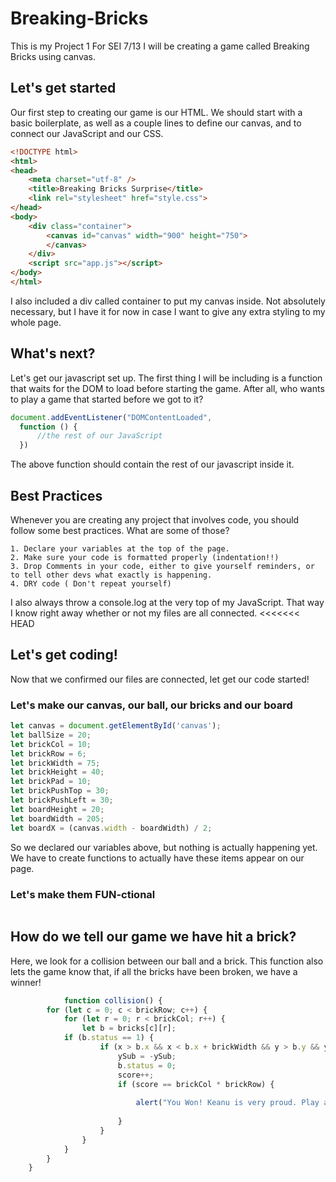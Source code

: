 
# Breaking-Bricks
This is my Project 1 For SEI 7/13
I will be creating a game called Breaking Bricks using canvas.


## Let's get started

Our first step to creating our game is our HTML. We should start with a basic boilerplate, as well as a couple lines to define our canvas, and to connect our JavaScript and our CSS.

```html
<!DOCTYPE html>
<html>
<head>
    <meta charset="utf-8" />
    <title>Breaking Bricks Surprise</title>
    <link rel="stylesheet" href="style.css">
</head>
<body>
    <div class="container">
        <canvas id="canvas" width="900" height="750">
        </canvas>  
    </div>
    <script src="app.js"></script>
</body>
</html>

```

I also included a div called container to put my canvas inside. Not absolutely necessary, but I have it for now in case I want to give any extra styling to my whole page.



## What's next?

Let's get our javascript set up. The first thing I will be including is a function that waits for the DOM to load before starting the game. After all, who wants to play a game that started before we got to it?

```javascript
document.addEventListener("DOMContentLoaded",
  function () {
      //the rest of our JavaScript
  })

```

The above function should contain the rest of our javascript inside it.

## Best Practices

Whenever you are creating any project that involves code, you should follow some best practices. What are some of those?
    
    1. Declare your variables at the top of the page.
    2. Make sure your code is formatted properly (indentation!!)
    3. Drop Comments in your code, either to give yourself reminders, or to tell other devs what exactly is happening.
    4. DRY code ( Don't repeat yourself)

I also always throw a console.log at the very top of my JavaScript. That way I know right away whether or not my files are all connected.
<<<<<<< HEAD


## Let's get coding!

Now that we confirmed our files are connected, let get our code started!

### Let's make our canvas, our ball, our bricks and our board
```javascript
let canvas = document.getElementById('canvas');
let ballSize = 20;
let brickCol = 10;
let brickRow = 6;
let brickWidth = 75;
let brickHeight = 40;
let brickPad = 10;
let brickPushTop = 30;
let brickPushLeft = 30;
let boardHeight = 20;
let boardWidth = 205;
let boardX = (canvas.width - boardWidth) / 2;
```
So we declared our variables above, but nothing is actually happening yet. We have to create functions to actually have these items appear on our page.

### Let's make them FUN-ctional

```javascript

```


## How do we tell our game we have hit a brick?


Here, we look for a collision between our ball and a brick. This function also lets the game know that, if all the bricks have been broken, we have a winner!

```javascript
            function collision() {
		for (let c = 0; c < brickRow; c++) {
			for (let r = 0; r < brickCol; r++) {
				let b = bricks[c][r];
            if (b.status == 1) {
					if (x > b.x && x < b.x + brickWidth && y > b.y && y < b.y + brickHeight) {
						ySub = -ySub;
						b.status = 0;
						score++;
						if (score == brickCol * brickRow) {
                            
                            alert("You Won! Keanu is very proud. Play again?")
							
						}
					}
				}
			}
		}
	}

```



